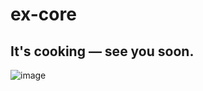 # ex-core

## It's cooking — see you soon.

![image](https://github.com/user-attachments/assets/9abd1e0a-1cce-4ba5-9f1c-e7ce51d08048)
